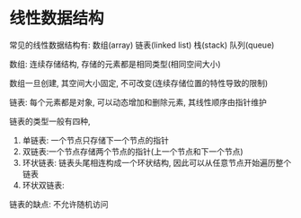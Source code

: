 # 线性数据结构

常见的线性数据结构有: 数组(array) 链表(linked list) 栈(stack) 队列(queue)

数组: 连续存储结构, 存储的元素都是相同类型(相同空间大小)

数组一旦创建, 其空间大小固定, 不可改变(连续存储位置的特性导致的限制)

链表: 每个元素都是对象, 可以动态增加和删除元素, 其线性顺序由指针维护

链表的类型一般有四种, 

1. 单链表: 一个节点只存储下一个节点的指针
2. 双链表:一个节点存储两个节点的指针(上一个节点和下一个节点)
3. 环状链表: 链表头尾相连构成一个环状结构, 因此可以从任意节点开始遍历整个链表
4. 环状双链表:

链表的缺点: 不允许随机访问



